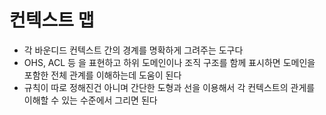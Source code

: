 # 컨텍스트 맵

- 각 바운디드 컨텍스트 간의 경계를 명확하게 그려주는 도구다
- OHS, ACL 등 을 표현하고 하위 도메인이나 조직 구조를 함께 표시하면 도메인을 포함한 전체 관계를 이해하는데 도움이 된다
- 규칙이 따로 정해진건 아니며 간단한 도형과 선을 이용해서 각 컨텍스트의 관게를 이해할 수 있는 수준에서 그리면 된다
